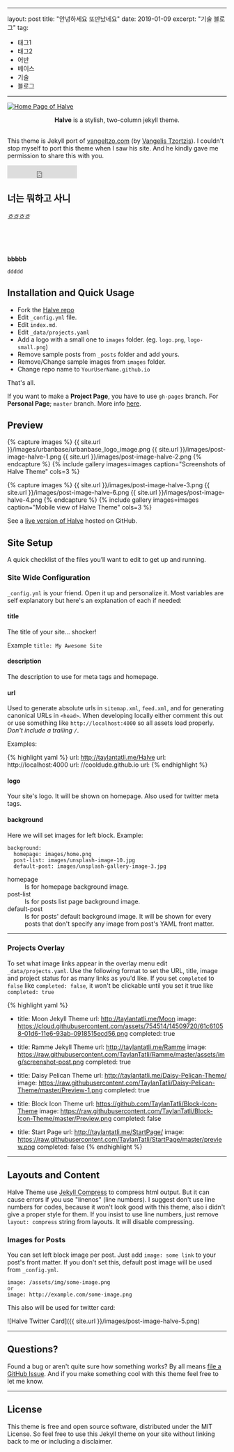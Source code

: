         ---layout: posttitle:  "안녕하세요 또만났네요"date:   2019-01-09excerpt: "기술 블로그"tag:- 태그1- 태그2- 어반- 베이스- 기술- 블로그---<a href="{{ site.url }}/images/halve-home-image.png"><img src="{{ site.url }}/images/halve-home-image.png" alt="Home Page of Halve"></a>  <center><b>Halve</b> is a stylish, two-column jekyll theme.</center><br>      This theme is Jekyll port of [vangeltzo.com](http://vangeltzo.com/) (by [Vangelis Tzortzis](https://github.com/srekoble)). I couldn't stop myself to port this theme when I saw his site. And he kindly gave me permission to share this with you.<iframe src="https://ghbtns.com/github-btn.html?user=TaylanTatli&repo=Halve&type=star&count=true&size=large" frameborder="0" scrolling="0" width="160px" height="30px"></iframe>     ## 너는 뭐하고 사니*흐흐흐흐*<br><br><br>**bbbbb**`ddddd`## Installation and Quick Usage* Fork the [Halve repo](https://github.com/TaylanTatli/Halve/fork)* Edit `_config.yml` file.* Edit `index.md`.* Edit `_data/projects.yaml`* Add a logo with a small one to `images` folder. (eg. `logo.png`, `logo-small.png`)* Remove sample posts from `_posts` folder and add yours.* Remove/Change sample images from `images` folder.* Change repo name to `YourUserName.github.io`         That's all.If you want to make a **Project Page**, you have to use `gh-pages` branch. For **Personal Page**; `master` branch. More info [here](https://help.github.com/articles/about-github-pages-and-jekyll/#jekylls-build-process).## Preview{% capture images %}	{{ site.url }}/images/urbanbase/urbanbase_logo_image.png	{{ site.url }}/images/post-image-halve-1.png	{{ site.url }}/images/post-image-halve-2.png{% endcapture %}{% include gallery images=images caption="Screenshots of Halve Theme" cols=3 %}{% capture images %}	{{ site.url }}/images/post-image-halve-3.png	{{ site.url }}/images/post-image-halve-6.png	{{ site.url }}/images/post-image-halve-4.png{% endcapture %}{% include gallery images=images caption="Mobile view of Halve Theme" cols=3 %}      See a [live version of Halve](http://taylantatli.github.io/Halve) hosted on GitHub.      ## Site SetupA quick checklist of the files you’ll want to edit to get up and running.    ### Site Wide Configuration`_config.yml` is your friend. Open it up and personalize it. Most variables are self explanatory but here's an explanation of each if needed:#### titleThe title of your site... shocker!Example `title: My Awesome Site`#### descriptionThe description to use for meta tags and homepage.#### urlUsed to generate absolute urls in `sitemap.xml`, `feed.xml`, and for generating canonical URLs in `<head>`. When developing locally either comment this out or use something like `http://localhost:4000` so all assets load properly. *Don't include a trailing `/`*.Examples:{% highlight yaml %}url: http://taylantatli.me/Halveurl: http://localhost:4000url: //cooldude.github.iourl:{% endhighlight %}#### logoYour site's logo. It will be shown on homepage. Also used for twitter meta tags.#### backgroundHere we will set images for left block. Example:```background:  homepage: images/home.png  post-list: images/unsplash-image-10.jpg  default-post: images/unsplash-gallery-image-3.jpg ```<dl>  <dt>homepage</dt>  <dd>Is for homepage background image.</dd>  <dt>post-list</dt>  <dd>Is for posts list page background image.</dd>  <dt>default-post</dt>  <dd>Is for posts' default background image. It will be shown for every posts that don't specify any image from post's YAML front matter.</dd></dl>---### Projects OverlayTo set what image links appear in the overlay menu edit `_data/projects.yaml`. Use the following format to set the URL, title, image and project status for as many links as you'd like. If you set `completed` to `false` like `completed: false`, it won't be clickable until you set it true like `completed: true`{% highlight yaml %}- title: Moon Jekyll Theme  url: http://taylantatli.me/Moon  image: https://cloud.githubusercontent.com/assets/754514/14509720/61c61058-01d6-11e6-93ab-0918515ecd56.png  completed: true- title: Ramme Jekyll Theme  url: http://taylantatli.me/Ramme  image: https://raw.githubusercontent.com/TaylanTatli/Ramme/master/assets/img/screenshot-post.png  completed: true- title: Daisy Pelican Theme  url: http://taylantatli.me/Daisy-Pelican-Theme/  image: https://raw.githubusercontent.com/TaylanTatli/Daisy-Pelican-Theme/master/Preview-1.png  completed: true- title: Block Icon Theme  url: https://github.com/TaylanTatli/Block-Icon-Theme  image: https://raw.githubusercontent.com/TaylanTatli/Block-Icon-Theme/master/Preview.png  completed: false- title: Start Page  url: http://taylantatli.me/StartPage/  image: https://raw.githubusercontent.com/TaylanTatli/StartPage/master/preview.png  completed: false{% endhighlight %}---## Layouts and ContentHalve Theme use [Jekyll Compress](https://github.com/penibelst/jekyll-compress-html) to compress html output. But it can cause errors if you use "linenos" (line numbers). I suggest don't use line numbers for codes, because it won't look good with this theme, also i didn't give a proper style for them. If you insist to use line numbers, just remove `layout: compress` string from layouts. It will disable compressing.### Images for PostsYou can set left block image per post. Just add `image: some link` to your post's front matter. If you don't set this, default post image will be used from `_config.yml`.```image: /assets/img/some-image.pngorimage: http://example.com/some-image.png```     This also will be used for twitter card:![Halve Twitter Card]({{ site.url }}/images/post-image-halve-5.png)---## Questions?Found a bug or aren't quite sure how something works? By all means [file a GitHub Issue](https://github.com/TaylanTatli/Halve/issues/new). And if you make something cool with this theme feel free to let me know.---## LicenseThis theme is free and open source software, distributed under the MIT License. So feel free to use this Jekyll theme on your site without linking back to me or including a disclaimer.    